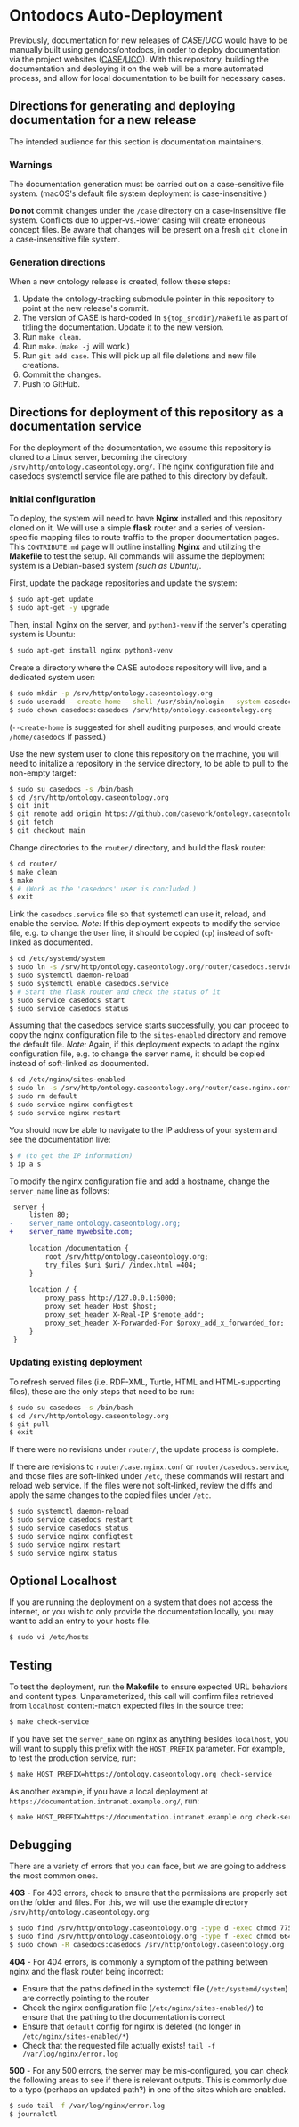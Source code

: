 # Ontodocs Auto-Deployment

Previously, documentation for new releases of *CASE*/*UCO* would have to be manually built using gendocs/ontodocs, in order to deploy documentation via the project websites ([CASE](https://caseontology.org/)/[UCO](https://unifiedcyberontology.org)). With this repository, building the documentation and deploying it on the web will be a more automated process, and allow for local documentation to be built for necessary cases.


## Directions for generating and deploying documentation for a new release

The intended audience for this section is documentation maintainers.


### Warnings

The documentation generation must be carried out on a case-sensitive file system. (macOS's default file system deployment is case-insensitive.)

**Do not** commit changes under the `/case` directory on a case-insensitive file system.  Conflicts due to upper-vs.-lower casing will create erroneous concept files.  Be aware that changes will be present on a fresh `git clone` in a case-insensitive file system.


### Generation directions

When a new ontology release is created, follow these steps:

1. Update the ontology-tracking submodule pointer in this repository to point at the new release's commit.
2. The version of CASE is hard-coded in `${top_srcdir}/Makefile` as part of titling the documentation.  Update it to the new version.
3. Run `make clean`.
4. Run `make`.  (`make -j` will work.)
5. Run `git add case`.  This will pick up all file deletions and new file creations.
6. Commit the changes.
7. Push to GitHub.


## Directions for deployment of this repository as a documentation service

For the deployment of the documentation, we assume this repository is cloned to a Linux server, becoming the directory `/srv/http/ontology.caseontology.org/`. The nginx configuration file and casedocs systemctl service file are pathed to this directory by default.


### Initial configuration

To deploy, the system will need to have **Nginx** installed and this repository cloned on it. We will use a simple **flask** router and a series of version-specific mapping files to route traffic to the proper documentation pages. This `CONTRIBUTE.md` page will outline installing **Nginx** and utilizing the **Makefile** to test the setup. All commands will assume the deployment system is a Debian-based system *(such as Ubuntu)*.

First, update the package repositories and update the system:

```bash
$ sudo apt-get update
$ sudo apt-get -y upgrade
```

Then, install Nginx on the server, and `python3-venv` if the server's operating system is Ubuntu:

```bash
$ sudo apt-get install nginx python3-venv
```

Create a directory where the CASE autodocs repository will live, and a dedicated system user:

```bash
$ sudo mkdir -p /srv/http/ontology.caseontology.org
$ sudo useradd --create-home --shell /usr/sbin/nologin --system casedocs
$ sudo chown casedocs:casedocs /srv/http/ontology.caseontology.org
```

(`--create-home` is suggested for shell auditing purposes, and would create `/home/casedocs` if passed.)

Use the new system user to clone this repository on the machine, you will need to initalize a repository in the service directory, to be able to pull to the non-empty target:

```bash
$ sudo su casedocs -s /bin/bash
$ cd /srv/http/ontology.caseontology.org
$ git init
$ git remote add origin https://github.com/casework/ontology.caseontology.org.git
$ git fetch
$ git checkout main
```

Change directories to the `router/` directory, and build the flask router:

```bash
$ cd router/
$ make clean
$ make
$ # (Work as the 'casedocs' user is concluded.)
$ exit
```

Link the `casedocs.service` file so that systemctl can use it, reload, and enable the service.  *Note:* If this deployment expects to modify the service file, e.g. to change the `User` line, it should be copied (`cp`) instead of soft-linked as documented.

```bash
$ cd /etc/systemd/system
$ sudo ln -s /srv/http/ontology.caseontology.org/router/casedocs.service
$ sudo systemctl daemon-reload
$ sudo systemctl enable casedocs.service
$ # Start the flask router and check the status of it
$ sudo service casedocs start
$ sudo service casedocs status
```

Assuming that the casedocs service starts successfully, you can proceed to copy the nginx configuration file to the `sites-enabled` directory and remove the default file.  *Note:* Again, if this deployment expects to adapt the nginx configuration file, e.g. to change the server name, it should be copied instead of soft-linked as documented.

```bash
$ cd /etc/nginx/sites-enabled
$ sudo ln -s /srv/http/ontology.caseontology.org/router/case.nginx.conf
$ sudo rm default
$ sudo service nginx configtest
$ sudo service nginx restart
```

You should now be able to navigate to the IP address of your system and see the documentation live:

```bash
$ # (to get the IP information)
$ ip a s
```

To modify the nginx configuration file and add a hostname, change the `server_name` line as follows:

```patch
 server {
     listen 80;
-    server_name ontology.caseontology.org;
+    server_name mywebsite.com;
 
     location /documentation {
         root /srv/http/ontology.caseontology.org;
         try_files $uri $uri/ /index.html =404;
     }
 
     location / {
         proxy_pass http://127.0.0.1:5000;
         proxy_set_header Host $host;
         proxy_set_header X-Real-IP $remote_addr;
         proxy_set_header X-Forwarded-For $proxy_add_x_forwarded_for;
     }
 }
```


### Updating existing deployment

To refresh served files (i.e. RDF-XML, Turtle, HTML and HTML-supporting files), these are the only steps that need to be run:

```bash
$ sudo su casedocs -s /bin/bash
$ cd /srv/http/ontology.caseontology.org
$ git pull
$ exit
```

If there were no revisions under `router/`, the update process is complete.

If there are revisions to `router/case.nginx.conf` or `router/casedocs.service`, and those files are soft-linked under `/etc`, these commands will restart and reload web service.  If the files were not soft-linked, review the diffs and apply the same changes to the copied files under `/etc`.

```bash
$ sudo systemctl daemon-reload
$ sudo service casedocs restart
$ sudo service casedocs status
$ sudo service nginx configtest
$ sudo service nginx restart
$ sudo service nginx status
```


## Optional Localhost

If you are running the deployment on a system that does not access the internet, or you wish to only provide the documentation locally, you may want to add an entry to your hosts file.

```bash
$ sudo vi /etc/hosts
```


## Testing

To test the deployment, run the **Makefile** to ensure expected URL behaviors and content types.  Unparameterized, this call will confirm files retrieved from `localhost` content-match expected files in the source tree:

```bash
$ make check-service
```

If you have set the `server_name` on nginx as anything besides `localhost`, you will want to supply this prefix with the `HOST_PREFIX` parameter.  For example, to test the production service, run:

```bash
$ make HOST_PREFIX=https://ontology.caseontology.org check-service
```

As another example, if you have a local deployment at `https://documentation.intranet.example.org/`, run:

```bash
$ make HOST_PREFIX=https://documentation.intranet.example.org check-service
```


## Debugging

There are a variety of errors that you can face, but we are going to address the most common ones.

**403** - For 403 errors, check to ensure that the permissions are properly set on the folder and files. For this, we will use the example directory `/srv/http/ontology.caseontology.org`:

```bash
$ sudo find /srv/http/ontology.caseontology.org -type d -exec chmod 775 {} \;
$ sudo find /srv/http/ontology.caseontology.org -type f -exec chmod 664 {} \;
$ sudo chown -R casedocs:casedocs /srv/http/ontology.caseontology.org
```

**404** - For 404 errors, is commonly a symptom of the pathing between nginx and the flask router being incorrect:
- Ensure that the paths defined in the systemctl file (`/etc/systemd/system`) are correctly pointing to the router
- Check the nginx configuration file (`/etc/nginx/sites-enabled/`) to ensure that the pathing to the documentation is correct
- Ensure that `default` config for nginx is deleted (no longer in `/etc/nginx/sites-enabled/*`)
- Check that the requested file actually exists! `tail -f /var/log/nginx/error.log`

**500** - For any 500 errors, the server may be mis-configured, you can check the following areas to see if there is relevant outputs. This is commonly due to a typo (perhaps an updated path?) in one of the sites which are enabled.

```bash
$ sudo tail -f /var/log/nginx/error.log
$ journalctl
```
